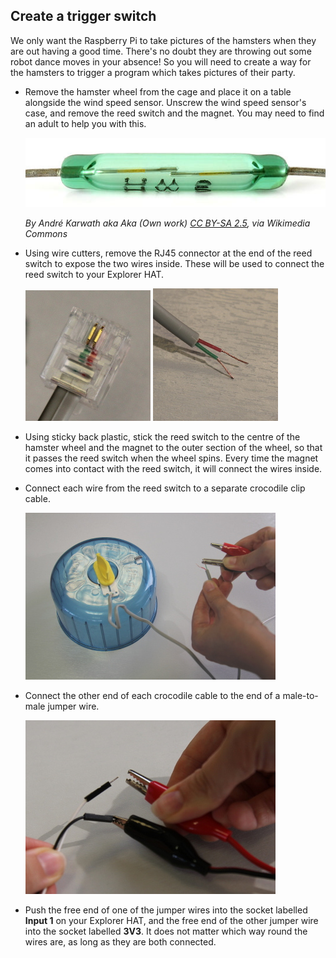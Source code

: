 ## Create a trigger switch

We only want the Raspberry Pi to take pictures of the hamsters when they are out having a good time. There's no doubt they are throwing out some robot dance moves in your absence! So you will need to create a way for the hamsters to trigger a program which takes pictures of their party.

- Remove the hamster wheel from the cage and place it on a table alongside the wind speed sensor. Unscrew the wind speed sensor's case, and remove the reed switch and the magnet. You may need to find an adult to help you with this.

    ![](images/reed-switch.jpg)

    _By André Karwath aka Aka (Own work) [CC BY-SA 2.5](http://creativecommons.org/licenses/by-sa/2.5), via Wikimedia Commons_

- Using wire cutters, remove the RJ45 connector at the end of the reed switch to expose the two wires inside. These will be used to connect the reed switch to your Explorer HAT.

	![](images/wires.jpg) ![](images/wires-2.jpg)

- Using sticky back plastic, stick the reed switch to the centre of the hamster wheel and the magnet to the outer section of the wheel, so that it passes the reed switch when the wheel spins. Every time the magnet comes into contact with the reed switch, it will connect the wires inside.

- Connect each wire from the reed switch to a separate crocodile clip cable.

	![](images/croc-switch.jpg)

- Connect the other end of each crocodile cable to the end of a male-to-male jumper wire.

	![](images/jumper-croc.jpg)

- Push the free end of one of the jumper wires into the socket labelled **Input 1** on your Explorer HAT, and the free end of the other jumper wire into the socket labelled **3V3**. It does not matter which way round the wires are, as long as they are both connected.
